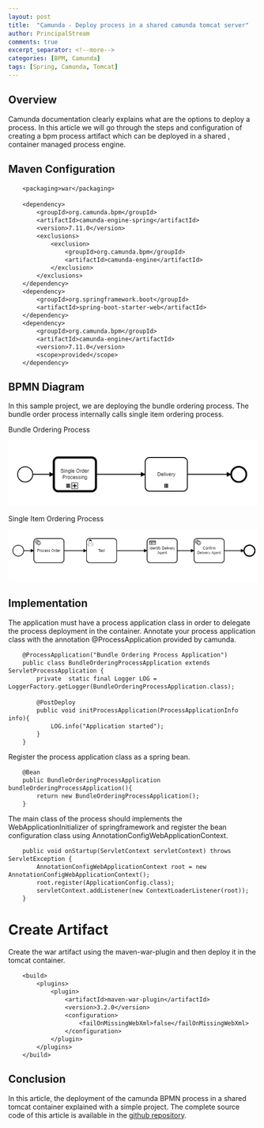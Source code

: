 ```yaml
---
layout: post
title:  "Camunda - Deploy process in a shared camunda tomcat server"
author: PrincipalStream
comments: true
excerpt_separator: <!--more-->
categories: [BPM, Camunda]
tags: [Spring, Camunda, Tomcat]
---
```


## Overview

Camunda documentation clearly explains what are the options to deploy a process. In this article we will go through the steps and configuration of creating a bpm process artifact which can be deployed in a shared , container managed process engine.

## Maven Configuration
        
        <packaging>war</packaging>

        <dependency>
            <groupId>org.camunda.bpm</groupId>
            <artifactId>camunda-engine-spring</artifactId>
            <version>7.11.0</version>
            <exclusions>
                <exclusion>
                    <groupId>org.camunda.bpm</groupId>
                    <artifactId>camunda-engine</artifactId>
                </exclusion>
            </exclusions>
        </dependency>
        <dependency>
            <groupId>org.springframework.boot</groupId>
            <artifactId>spring-boot-starter-web</artifactId>
        </dependency>
        <dependency>
            <groupId>org.camunda.bpm</groupId>
            <artifactId>camunda-engine</artifactId>
            <version>7.11.0</version>
            <scope>provided</scope>
        </dependency>

## BPMN Diagram

In this sample project, we are deploying the bundle ordering process. The bundle order process internally calls single item ordering process.

Bundle Ordering Process

![](/assets/img/bpmn/bundle-order-process.png)

Single Item Ordering Process

![](/assets/img/bpmn/singleitem-ordering-process.png)

## Implementation

The application must have a process application class in order to delegate the process deployment in the container. Annotate your process application class with the annotation @ProcessApplication provided by camunda.

        @ProcessApplication("Bundle Ordering Process Application")
        public class BundleOrderingProcessApplication extends ServletProcessApplication {
            private  static final Logger LOG = LoggerFactory.getLogger(BundleOrderingProcessApplication.class);

            @PostDeploy
            public void initProcessApplication(ProcessApplicationInfo info){
                LOG.info("Application started");
            }
        }

Register the process application class as a spring bean.

        @Bean
        public BundleOrderingProcessApplication bundleOrderingProcessApplication(){
            return new BundleOrderingProcessApplication();
        }

The main class of the process should implements the WebApplicationInitializer of springframework and register the bean configuration class using AnnotationConfigWebApplicationContext.

        public void onStartup(ServletContext servletContext) throws ServletException {
            AnnotationConfigWebApplicationContext root = new AnnotationConfigWebApplicationContext();
            root.register(ApplicationConfig.class);
            servletContext.addListener(new ContextLoaderListener(root));
        }

# Create Artifact

Create the war artifact using the maven-war-plugin and then deploy it in the tomcat container.

        <build>
            <plugins>
                <plugin>
                    <artifactId>maven-war-plugin</artifactId>
                    <version>3.2.0</version>
                    <configuration>
                        <failOnMissingWebXml>false</failOnMissingWebXml>
                    </configuration>
                </plugin>
            </plugins>
        </build>


## Conclusion

In this article, the deployment of the camunda BPMN process in a shared tomcat container explained with a simple project. The complete source code of this article is available in the [github repository](https://github.com/asyncstream/bundle-ordering-bpm).
